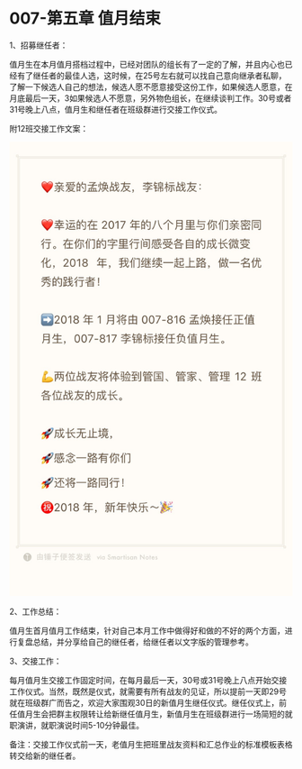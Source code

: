 # 007-第五章 值月结束

1、招募继任者：

值月生在本月值月搭档过程中，已经对团队的组长有了一定的了解，并且内心也已经有了继任者的最佳人选，这时候，在25号左右就可以找自己意向继承者私聊，了解一下候选人自己的想法，候选人愿不愿意接受这份工作，如果候选人愿意，在月底最后一天，3如果候选人不愿意，另外物色组长，在继续谈判工作。30号或者31号晚上八点，值月生和继任者在班级群进行交接工作仪式。

附12班交接工作文案：

![](/assets/TIM图片20180115221310.jpg)

2、工作总结：

值月生首月值月工作结束，针对自己本月工作中做得好和做的不好的两个方面，进行复盘总结，并分享给自己的继任者，给继任者以文字版的管理参考。

3、交接工作：

每月值月生交接工作固定时间，在每月最后一天，30号或31号晚上八点开始交接工作仪式。当然，既然是仪式，就需要有所有战友的见证，所以提前一天即29号就在班级群广而告之，欢迎大家围观30日的新值月生继任仪式。继任仪式上，前任值月生会把群主权限转让给新继任值月生，新值月生在班级群进行一场简短的就职演讲，就职演说时间5-10分钟最佳。

备注：交接工作仪式前一天，老值月生把班里战友资料和汇总作业的标准模板表格转交给新的继任者。

